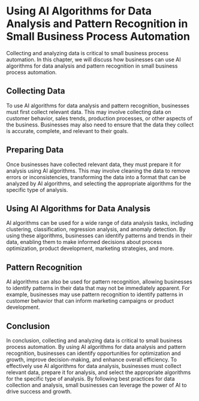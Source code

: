 Using AI Algorithms for Data Analysis and Pattern Recognition in Small Business Process Automation
==========================================================================================================================================================================================

Collecting and analyzing data is critical to small business process automation. In this chapter, we will discuss how businesses can use AI algorithms for data analysis and pattern recognition in small business process automation.

Collecting Data
---------------

To use AI algorithms for data analysis and pattern recognition, businesses must first collect relevant data. This may involve collecting data on customer behavior, sales trends, production processes, or other aspects of the business. Businesses may also need to ensure that the data they collect is accurate, complete, and relevant to their goals.

Preparing Data
--------------

Once businesses have collected relevant data, they must prepare it for analysis using AI algorithms. This may involve cleaning the data to remove errors or inconsistencies, transforming the data into a format that can be analyzed by AI algorithms, and selecting the appropriate algorithms for the specific type of analysis.

Using AI Algorithms for Data Analysis
-------------------------------------

AI algorithms can be used for a wide range of data analysis tasks, including clustering, classification, regression analysis, and anomaly detection. By using these algorithms, businesses can identify patterns and trends in their data, enabling them to make informed decisions about process optimization, product development, marketing strategies, and more.

Pattern Recognition
-------------------

AI algorithms can also be used for pattern recognition, allowing businesses to identify patterns in their data that may not be immediately apparent. For example, businesses may use pattern recognition to identify patterns in customer behavior that can inform marketing campaigns or product development.

Conclusion
----------

In conclusion, collecting and analyzing data is critical to small business process automation. By using AI algorithms for data analysis and pattern recognition, businesses can identify opportunities for optimization and growth, improve decision-making, and enhance overall efficiency. To effectively use AI algorithms for data analysis, businesses must collect relevant data, prepare it for analysis, and select the appropriate algorithms for the specific type of analysis. By following best practices for data collection and analysis, small businesses can leverage the power of AI to drive success and growth.
